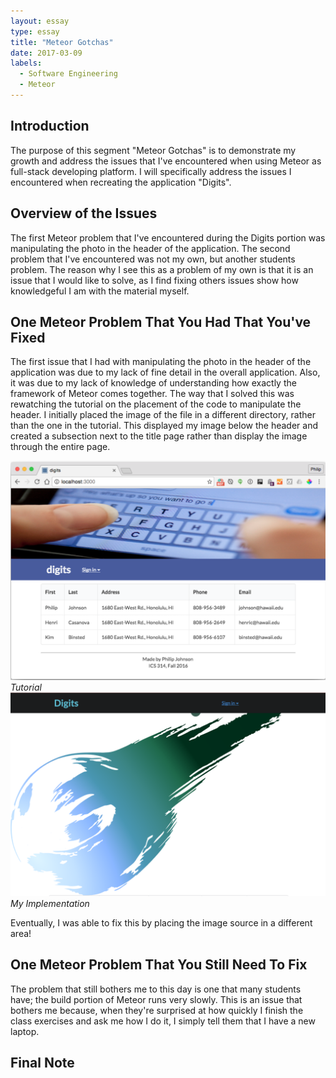 ```yaml
---
layout: essay
type: essay
title: "Meteor Gotchas"
date: 2017-03-09
labels:
  - Software Engineering
  - Meteor
---
```


## Introduction
The purpose of this segment "Meteor Gotchas" is to demonstrate my growth and address the issues that I've encountered when using Meteor as full-stack developing platform. I will specifically address the issues I encountered when recreating the application "Digits".

## Overview of the Issues
The first Meteor problem that I've encountered during the Digits portion was manipulating the photo in the header of the application. The second problem that I've encountered was not my own, but another students problem. The reason why I see this as a problem of my own is that it is an issue that I would like to solve, as I find fixing others issues show how knowledgeful I am with the material myself.

## One Meteor Problem That You Had That You've Fixed
The first issue that I had with manipulating the photo in the header of the application was due to my lack of fine detail in the overall application. Also, it was due to my lack of knowledge of understanding how exactly the framework of Meteor comes together. The way that I solved this was rewatching the tutorial on the placement of the code to manipulate the header. I initially placed the image of the file in a different directory, rather than the one in the tutorial. This displayed my image below the header and created a subsection next to the title page rather than display the image through the entire page.

<img width="auto" height="auto" max-width="100%" src="../images/issue1.png">_Tutorial_
<img width="auto" height="auto" max-width="100%" src="../images/issue2.png">_My Implementation_

Eventually, I was able to fix this by placing the image source in a different area!

## One Meteor Problem That You Still Need To Fix
The problem that still bothers me to this day is one that many students have; the build portion of Meteor runs very slowly. This is an issue that bothers me because, when they're surprised at how quickly I finish the class exercises and ask me how I do it, I simply tell them that I have a new laptop.

## Final Note
